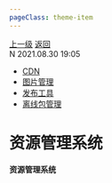 ```yaml
---
pageClass: theme-item
---
```

<div class="extend-header">
    <div class="info">
        <div class="record">
            <a class="back" href="./">上一级</a>
            <a class="back" href="./">返回</a>
        </div>        
        <div class="mini">
            <span>N 2021.08.30 19:05</span>
        </div>
    </div>
    <div class="content"><div class="custom-block children"><ul><li><a href="/frontend/layerInfrastructure/systemResourceManagement/cdn">CDN</a></li><li><a href="/frontend/layerInfrastructure/systemResourceManagement/image">图片管理</a></li><li><a href="/frontend/layerInfrastructure/systemResourceManagement/publishing">发布工具</a></li><li><a href="/frontend/layerInfrastructure/systemResourceManagement/offlinePackageManagement">离线包管理</a></li></ul></div></div>
</div>
<div class="content-header">
<h1>资源管理系统</h1><strong>资源管理系统</strong>
</div>
<div class="static-content">


</div>